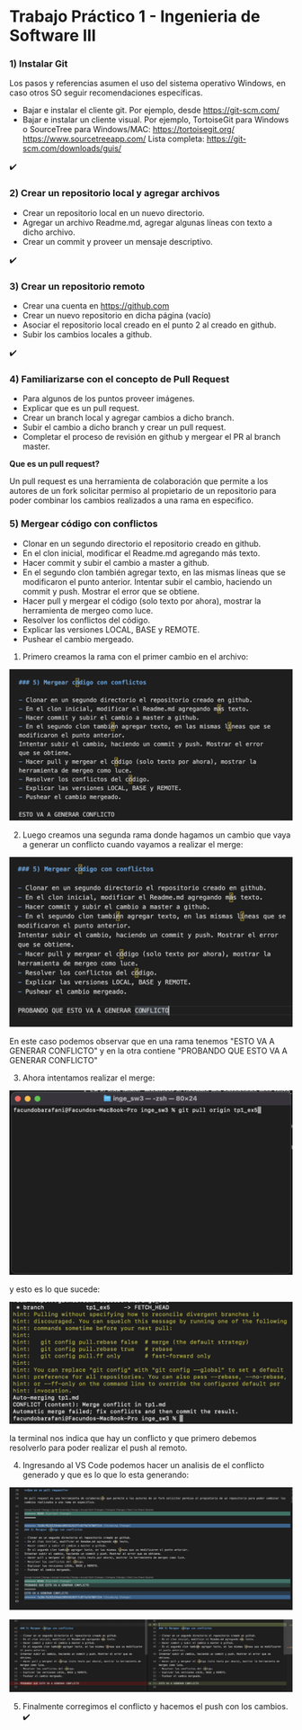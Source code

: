 # Trabajo Práctico 1 - Ingenieria de Software III

### 1) Instalar Git

Los pasos y referencias asumen el uso del sistema operativo Windows, en caso otros SO seguir recomendaciones específicas.

- Bajar e instalar el cliente git. Por ejemplo, desde https://git-scm.com/
- Bajar e instalar un cliente visual. Por ejemplo, TortoiseGit para Windows o SourceTree para Windows/MAC:
https://tortoisegit.org/
https://www.sourcetreeapp.com/
Lista completa: https://git-scm.com/downloads/guis/

:heavy_check_mark:

### 2) Crear un repositorio local y agregar archivos
- Crear un repositorio local en un nuevo directorio.
- Agregar un archivo Readme.md, agregar algunas líneas con texto a dicho archivo.
- Crear un commit y proveer un mensaje descriptivo.

:heavy_check_mark:

### 3) Crear un repositorio remoto
- Crear una cuenta en https://github.com
- Crear un nuevo repositorio en dicha página (vacío)
- Asociar el repositorio local creado en el punto 2 al creado en github.
- Subir los cambios locales a github.

:heavy_check_mark:

### 4) Familiarizarse con el concepto de Pull Request

- Para algunos de los puntos proveer imágenes.
- Explicar que es un pull request.
- Crear un branch local y agregar cambios a dicho branch.
- Subir el cambio a dicho branch y crear un pull request.
- Completar el proceso de revisión en github y mergear el PR al branch master.

**Que es un pull request?**

Un pull request es una herramienta de colaboración que permite a los autores de un fork solicitar permiso al propietario de un repositorio para poder combinar los cambios realizados a una rama en especifico.

### 5) Mergear código con conflictos

- Clonar en un segundo directorio el repositorio creado en github.
- En el clon inicial, modificar el Readme.md agregando más texto.
- Hacer commit y subir el cambio a master a github.
- En el segundo clon también agregar texto, en las mismas líneas que se modificaron el punto anterior.
Intentar subir el cambio, haciendo un commit y push. Mostrar el error que se obtiene.
- Hacer pull y mergear el código (solo texto por ahora), mostrar la herramienta de mergeo como luce.
- Resolver los conflictos del código.
- Explicar las versiones LOCAL, BASE y REMOTE.
- Pushear el cambio mergeado.

1) Primero creamos la rama con el primer cambio en el archivo:

![Imagen 1](./src/ex5.1.png)

2) Luego creamos una segunda rama donde hagamos un cambio que vaya a generar un conflicto cuando vayamos a realizar el merge:

![Imagen 2](./src/ex5.2.png)

En este caso podemos observar que en una rama tenemos "ESTO VA A GENERAR CONFLICTO" y en la otra contiene "PROBANDO QUE ESTO VA A GENERAR CONFLICTO"

3) Ahora intentamos realizar el merge:

![Imagen 3](./src/ex5.3.png)

y esto es lo que sucede:

![Imagen 4](./src/ex5.4.png)

la terminal nos indica que hay un conflicto y que primero debemos resolverlo para poder realizar el push al remoto.

4) Ingresando al VS Code podemos hacer un analisis de el conflicto generado y que es lo que lo esta generando:

![Imagen 5](./src/ex5.5.png)

![Imagen 6](./src/ex5.6.png)

5) Finalmente corregimos el conflicto y hacemos el push con los cambios. :heavy_check_mark:
